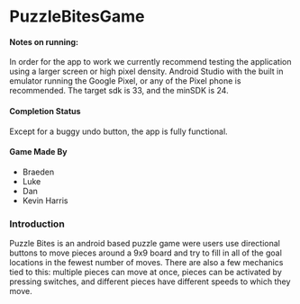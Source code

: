 # PuzzleBitesGame
#### Notes on running:  
In order for the app to work we currently recommend testing the application using a larger screen or high pixel density. Android Studio with the built in emulator running the Google Pixel, or any of the Pixel phone is recommended. The target sdk is 33, and the minSDK is 24.

#### Completion Status
Except for a buggy undo button, the app is fully functional.

#### Game Made By
* Braeden
* Luke
* Dan
* Kevin Harris

### Introduction  
Puzzle Bites is an android based puzzle game were users use directional buttons to move pieces around a 9x9 board and try to fill in all of the goal locations in the fewest number of moves. There are also a few mechanics tied to this: multiple pieces can move at once, pieces can be activated by pressing switches, and different pieces have different speeds to which they move.
